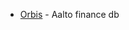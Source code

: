 * [Orbis](https://login.libproxy.aalto.fi/login/?url=https://orbis.bvdinfo.com/ip) - Aalto finance db
